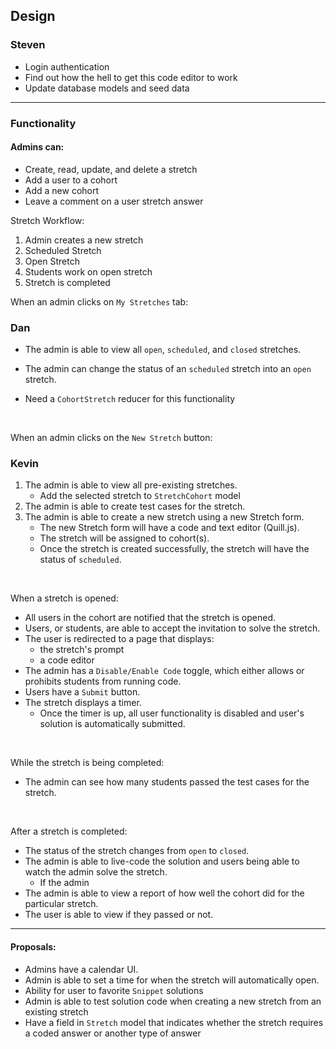 ## Design

### Steven
- Login authentication
- Find out how the hell to get this code editor to work
- Update database models and seed data

***

### Functionality

#### Admins can:
- Create, read, update, and delete a stretch
- Add a user to a cohort
- Add a new cohort
- Leave a comment on a user stretch answer

Stretch Workflow:
1. Admin creates a new stretch
2. Scheduled Stretch
3. Open Stretch
4. Students work on open stretch
5. Stretch is completed

When an admin clicks on ``My Stretches`` tab:
### Dan
   - The admin is able to view all ``open``, ``scheduled``, and ``closed`` stretches.
   - The admin can change the status of an ``scheduled`` stretch into an ``open`` stretch.

- Need a ``CohortStretch`` reducer for this functionality
<br/>

When an admin clicks on the ``New Stretch`` button:
### Kevin
   1. The admin is able to view all pre-existing stretches.
	   - Add the selected stretch to ``StretchCohort`` model
   2. The admin is able to create test cases for the stretch.
   3. The admin is able to create a new stretch using a new Stretch form.
	   - The new Stretch form will have a code and text editor (Quill.js).
	   - The stretch will be assigned to cohort(s).
	   - Once the stretch is created successfully, the stretch will have the status of ``scheduled``.
<br/>

When a stretch is opened:
- All users in the cohort are notified that the stretch is opened.
- Users, or students, are able to accept the invitation to solve the stretch.
- The user is redirected to a page that displays:
	- the stretch's prompt
	- a code editor
- The admin has a ``Disable/Enable Code`` toggle, which either allows or prohibits students from running code.
- Users have a ``Submit`` button.
- The stretch displays a timer.
	- Once the timer is up, all user functionality is disabled and user's solution is automatically submitted.
<br/>

While the stretch is being completed:
- The admin can see how many students passed the test cases for the stretch.
<br/>

After a stretch is completed:
- The status of the stretch changes from ``open`` to ``closed``.
- The admin is able to live-code the solution and users being able to watch the admin solve the stretch.
	- If the admin
- The admin is able to view a report of how well the cohort did for the particular stretch.
- The user is able to view if they passed or not.


***

#### Proposals:
- Admins have a calendar UI.
- Admin is able to set a time for when the stretch will automatically open.
- Ability for user to favorite ``Snippet`` solutions
- Admin is able to test solution code when creating a new stretch from an existing stretch
- Have a field in ``Stretch`` model that indicates whether the stretch requires a coded answer or another type of answer